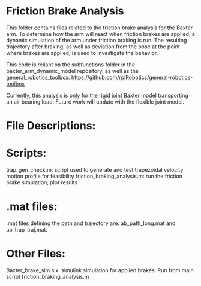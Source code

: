 
# Friction Brake Analysis

This folder contains files related to the friction brake analysis for the Baxter arm. To determine how the arm will react when friction brakes are applied, a dynamic simulation of the arm under friction braking is run. The resulting trajectory after braking, as well as deviation from the pose at the point where brakes are applied, is used to investigate the behavior. 

This code is reliant on the subfunctions folder in the baxter_arm_dynamic_model repository, as well as the general_robotics_toolbox:
https://github.com/rpiRobotics/general-robotics-toolbox

Currently, this analysis is only for the rigid joint Baxter model transporting an air bearing load. Future work will update with the flexible joint model. 

# File Descriptions:
# Scripts:
trap_gen_check.m: script used to generate and test trapezoidal velocity motion profile for feasibility
friction_braking_analysis.m: run the friction brake simulation; plot results

# .mat files:
.mat files defining the path and trajectory are: ab_path_long.mat and ab_trap_traj.mat. 

# Other Files:
Baxter_brake_sim.slx: simulink simulation for applied brakes. Run from main script friction_braking_analysis.m
